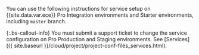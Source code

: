You can use the following instructions for service setup on {{site.data.var.ece}} Pro Integration environments and Starter environments, including `master` branch.

{:.bs-callout-info}
You must submit a support ticket to change the service configuration on Pro Production and Staging environments. See [Services]({{ site.baseurl }}/cloud/project/project-conf-files_services.html).
